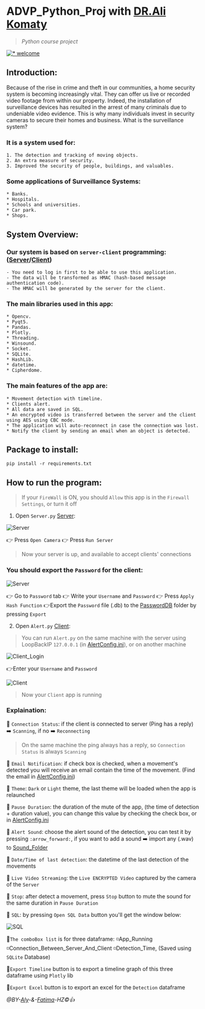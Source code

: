 # ADVP_Python_Proj with [DR.Ali Komaty](https://github.com/AKomaty)
>_Python course project_

[![* welcome](https://img.shields.io/badge/contributions-welcome-brightgreen.svg?style=flat)](https://github.com/dwyl/esta/issues)

## Introduction:

Because of the rise in crime and theft in our communities, a home security system is becoming increasingly vital. They can offer us live or recorded video footage from within our property. Indeed, the installation of surveillance devices has resulted in the arrest of many criminals due to undeniable video evidence. This is why many individuals invest in security cameras to secure their homes and business.
What is the surveillance system? 

### It is a system used for: 
	1. The detection and tracking of moving objects.
	2. An extra measure of security.
	3. Improved the security of people, buildings, and valuables.

### Some applications of Surveillance Systems:
	* Banks.
	* Hospitals.
	* Schools and universities.
	* Car park.
	* Shops.

## System Overview:

### Our system is based on **`server-client`** programming: ([Server](#how-to-run-the-program)/[Client](#how-to-run-the-program))
    - You need to log in first to be able to use this application.
    - The data will be transformed as HMAC (hash-based message authentication code).
    - The HMAC will be generated by the server for the client.

### The main libraries used in this app:
	* Opencv.
	* Pyqt5.
	* Pandas.
	* Plotly.
	* Threading.
	* Winsound.
	* Socket.
	* SQLite.
	* HashLib.
	* datetime.
	* Cipherdome.

### The main features of the app are:
	* Movement detection with timeline.
	* Clients alert.
	* All data are saved in SQL. 
	* An encrypted video is transferred between the server and the client using AES using CBC mode.
	* The application will auto-reconnect in case the connection was lost.
	* Notify the client by sending an email when an object is detected.
	
## Package to install:
   `pip install -r requirements.txt`
   
  
	
## How to run the program:
>If your `FireWall` is ON, you should `Allow` this app is in the `Firewall Settings`, or turn it off

1. Open `Server.py` [Server](https://github.com/AHazimy/ADVP_Python_Proj/edit/main/Server.py):
  
  ![Server](https://github.com/AHazimy/ADVP_Python_Proj/blob/main/ScreenShots/Run_camera_and_server.png)
  
  :point_right: Press `Open Camera`
  :point_right: Press `Run Server`
  
  >Now your server is up, and available to accept clients' connections

  ### You should export the `Password` for the client:
  
  ![Server](https://github.com/AHazimy/ADVP_Python_Proj/blob/main/ScreenShots/Export_pass_to_client.png)
  
  :point_right: Go to `Password` tab :point_right: Write your `Username` and `Password` :point_right: Press `Apply Hash Function` :point_right:Export the `Password` file (.db) to the [PasswordDB](https://github.com/AHazimy/ADVP_Python_Proj/blob/main/PasswordDB) folder by pressing `Export`
  
2. Open `Alert.py` [Client](https://github.com/AHazimy/ADVP_Python_Proj/edit/main/Alert.py):
  >You can run `Alert.py` on the same machine with the server using LoopBackIP `127.0.0.1` (in [AlertConfig.ini](https://github.com/AHazimy/ADVP_Python_Proj/edit/main/AlertConfig.ini)), or on another machine

  ![Client_Login](https://github.com/AHazimy/ADVP_Python_Proj/blob/main/ScreenShots/Login.png)
  
  :point_right:Enter your `Username` and `Password`
  
  ![Client](https://github.com/AHazimy/ADVP_Python_Proj/blob/main/ScreenShots/Client.png)
  
  >Now your `Client` app is running
  
  ### Explaination:
   :diamond_shape_with_a_dot_inside: `Connection Status`: if the client is connected to server (Ping has a reply) :arrow_right: `Scanning`, if no :arrow_right: `Reconnecting`
   
   >On the same machine the ping always has a reply, so `Connection Status` is always `Scanning`
      
   :diamond_shape_with_a_dot_inside: `Email Notification`: if check box is checked, when a movement's detected you will receive an email contain the time of the movement. (Find the email in [AlertConfig.ini](https://github.com/AHazimy/ADVP_Python_Proj/edit/main/AlertConfig.ini))
   
   :diamond_shape_with_a_dot_inside: `Theme`: `Dark` or `Light` theme, the last theme will be loaded when the app is relaunched
   
   :diamond_shape_with_a_dot_inside: `Pause Duration`: the duration of the mute of the app, (the time of detection + duration value), you can change this value by checking the check box, or in [AlertConfig.ini](https://github.com/AHazimy/ADVP_Python_Proj/edit/main/AlertConfig.ini)
   
   :diamond_shape_with_a_dot_inside: `Alert Sound`: choose the alert sound of the detection, you can test it by pressing `:arrow_forward:`, if you want to add a sound :arrow_right: import any (.wav) to  [Sound_Folder](https://github.com/AHazimy/ADVP_Python_Proj/edit/main/Sound)
   
   :diamond_shape_with_a_dot_inside: `Date/Time of last detection`: the datetime of the last detection of the movements
   
   :diamond_shape_with_a_dot_inside: `Live Video Streaming`: the `Live ENCRYPTED Video` captured by the camera of the `Server`
   
   :diamond_shape_with_a_dot_inside: `Stop`: after detect a movement, press `Stop` button to mute the sound for the same duration in `Pause Duration`
   
   :diamond_shape_with_a_dot_inside: `SQL`: by pressing `Open SQL Data` button you'll get the window below:
   
   ![SQL](https://github.com/AHazimy/ADVP_Python_Proj/blob/main/ScreenShots/SQL.png)
    
   :small_blue_diamond:`The comboBox list` is for three dataframe: :white_medium_small_square:App_Running :white_medium_small_square:Connection_Between_Server_And_Client :white_medium_small_square:Detection_Time, (Saved using `SQLite` Database)
   
   :small_blue_diamond:`Export Timeline` button is to export a timeline graph of this three dataframe using `Plotly` lib
   
   :small_blue_diamond:`Export Excel` button is to export an excel for the `Detection` dataframe
     
      

  
  
_@BY-[Aly](https://github.com/AHazimy)-&-[Fatima](https://github.com/hazimyfatima)-HZ:copyright::+1:_
